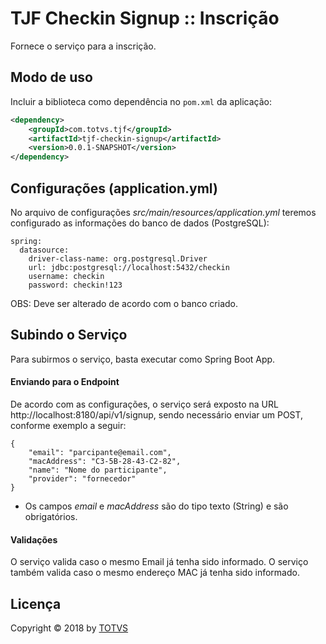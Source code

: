 # TJF Checkin Signup :: Inscrição

Fornece o serviço para a inscrição.


## Modo de uso

Incluir a biblioteca como dependência no `pom.xml` da aplicação:

```xml
<dependency>
    <groupId>com.totvs.tjf</groupId>
    <artifactId>tjf-checkin-signup</artifactId>
    <version>0.0.1-SNAPSHOT</version>
</dependency>
```


## Configurações (application.yml)

No arquivo de configurações _src/main/resources/application.yml_ teremos configurado as informações do banco de dados (PostgreSQL):

```
spring:
  datasource:
    driver-class-name: org.postgresql.Driver
    url: jdbc:postgresql://localhost:5432/checkin
    username: checkin
    password: checkin!123
```
    
OBS: Deve ser alterado de acordo com o banco criado.

## Subindo o Serviço

Para subirmos o serviço, basta executar como Spring Boot App.

#### Enviando para o Endpoint

De acordo com as configurações, o serviço será exposto na URL http://localhost:8180/api/v1/signup, sendo necessário enviar um POST, conforme exemplo a seguir:

```
{
	"email": "parcipante@email.com",
	"macAddress": "C3-5B-28-43-C2-82",
	"name": "Nome do participante",
	"provider": "fornecedor"
}
```

* Os campos _email_ e _macAddress_ são do tipo texto (String) e são obrigatórios.

#### Validações

O serviço valida caso o mesmo Email já tenha sido informado.
O serviço também valida caso o mesmo endereço MAC já tenha sido informado.

## Licença

Copyright &copy; 2018 by [TOTVS](https://www.totvs.com)

